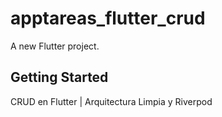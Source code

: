 # apptareas_flutter_crud

A new Flutter project.

## Getting Started

CRUD en Flutter | Arquitectura Limpia y Riverpod
